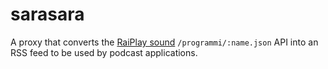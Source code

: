 # sarasara

A proxy that converts the [RaiPlay sound](https://www.raiplaysound.it/) `/programmi/:name.json` API into an RSS feed to be used by podcast applications.
